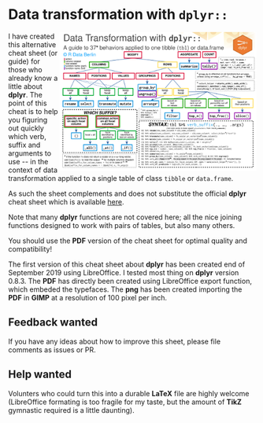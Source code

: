 # Data transformation with ``dplyr::``
<img src="pngs/dplyr_guide_for_one_table.png" width=400 height=283 align="right"/>

I have created this alternative cheat sheet (or guide) for those who already know a little about __dplyr__. The point of this cheat is to help you figuring out quickly which verb, suffix and arguments to use -- in the context of data transformation applied to a single table of class ``tibble`` or ``data.frame``.

As such the sheet complements and does not substitute the official __dplyr__ cheat sheet which is available [here](https://github.com/rstudio/cheatsheets).

Note that many __dplyr__ functions are not covered here; all the nice joining functions designed to work with pairs of tables, but also many others.

You should use the __PDF__ version of the cheat sheet for optimal quality and compatibility!

The first version of this cheat sheet about __dplyr__ has been created end of September 2019 using LibreOffice. I tested most thing on __dplyr__ version 0.8.3. The __PDF__ has directly been created using LibreOffice export function, which embeded the typefaces. The __png__ has been created importing the __PDF__ in __GIMP__ at a resolution of 100 pixel per inch.

## Feedback wanted

If you have any ideas about how to improve this sheet, please file comments as issues or PR.

## Help wanted

Volunters who could turn this into a durable __LaTeX__ file are highly welcome (LibreOffice formating is too fragile for my taste, but the amount of __TikZ__ gymnastic required is a little daunting).


